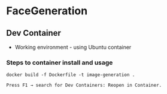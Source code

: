 # FaceGeneration

## Dev Container

- Working environment - using Ubuntu container

### Steps to container install and usage

    docker build -f Dockerfile -t image-generation .

    Press F1 → search for Dev Containers: Reopen in Container.
